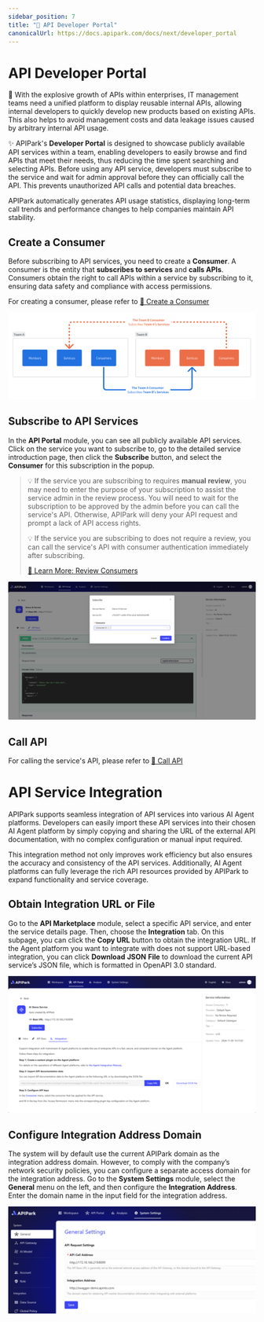 ```yaml
---
sidebar_position: 7
title: "🔎 API Developer Portal"
canonicalUrl: https://docs.apipark.com/docs/next/developer_portal
---
```


# API Developer Portal

👀 With the explosive growth of APIs within enterprises, IT management teams need a unified platform to display reusable internal APIs, allowing internal developers to quickly develop new products based on existing APIs. This also helps to avoid management costs and data leakage issues caused by arbitrary internal API usage.

✨ APIPark's **Developer Portal** is designed to showcase publicly available API services within a team, enabling developers to easily browse and find APIs that meet their needs, thus reducing the time spent searching and selecting APIs. Before using any API service, developers must subscribe to the service and wait for admin approval before they can officially call the API. This prevents unauthorized API calls and potential data breaches.

APIPark automatically generates API usage statistics, displaying long-term call trends and performance changes to help companies maintain API stability.

## Create a Consumer

Before subscribing to API services, you need to create a **Consumer**. A consumer is the entity that **subscribes to services** and **calls APIs**. Consumers obtain the right to call APIs within a service by subscribing to it, ensuring data safety and compliance with access permissions.

For creating a consumer, please refer to [🔗 Create a Consumer](consumers.md)

![](images/2024-10-28-23-05-08.png)

## Subscribe to API Services

In the **API Portal** module, you can see all publicly available API services. Click on the service you want to subscribe to, go to the detailed service introduction page, then click the **Subscribe** button, and select the **Consumer** for this subscription in the popup.

> 💡 If the service you are subscribing to requires **manual review**, you may need to enter the purpose of your subscription to assist the service admin in the review process. You will need to wait for the subscription to be approved by the admin before you can call the service's API. Otherwise, APIPark will deny your API request and prompt a lack of API access rights.
> 
> 💡 If the service you are subscribing to does not require a review, you can call the service's API with consumer authentication immediately after subscribing.
> 
> [🔗 Learn More: Review Consumers](services/review_consumers.md)

![](images/2024-10-28-22-47-19.png)

## Call API

For calling the service's API, please refer to [🔗 Call API](call_api.md)



# **API** **Service Integration**

APIPark supports seamless integration of API services into various AI Agent platforms. Developers can easily import these API services into their chosen AI Agent platform by simply copying and sharing the URL of the external API documentation, with no complex configuration or manual input required.

This integration method not only improves work efficiency but also ensures the accuracy and consistency of the API services. Additionally, AI Agent platforms can fully leverage the rich API resources provided by APIPark to expand functionality and service coverage.

## **Obtain Integration URL or File**

Go to the **API Marketplace** module, select a specific API service, and enter the service details page. Then, choose the **Integration** tab. On this subpage, you can click the **Copy URL** button to obtain the integration URL. If the Agent platform you want to integrate with does not support URL-based integration, you can click **Download** **JSON** **File** to download the current API service’s JSON file, which is formatted in OpenAPI 3.0 standard.

![](images/2024-12-10/08e4b8ab9d6615609f670b8c79011ae205613d2c207e84fe06dbcb34a84766c7.png)  

## **Configure Integration Address Domain**

The system will by default use the current APIPark domain as the integration address domain. However, to comply with the company’s network security policies, you can configure a separate access domain for the integration address. Go to the **System Settings** module, select the **General** menu on the left, and then configure the **Integration Address**. Enter the domain name in the input field for the integration address.

![](images/2024-12-10/d2ef0e8c973d9a4ca0544398c9ed16e2dc55ebe8fb15f0761c879073cde7a719.png)  